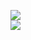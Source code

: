 [![](https://img.shields.io/badge/Made%20With-Github%20Spray-lightgrey.svg?style=for-the-badge&logo=github)](https://github.com/Annihil/github-spray#17296)  
[![](https://i.imgur.com/2DrTn0Z.gif)](https://github.com/Annihil/github-spray)